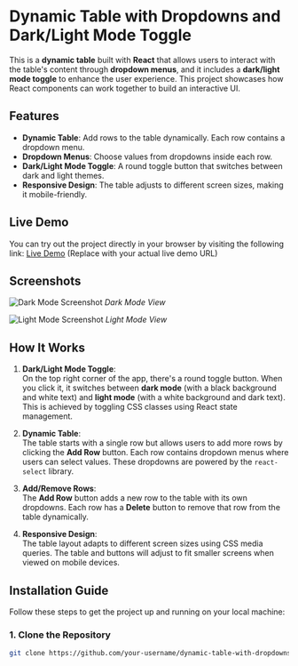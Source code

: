 # Dynamic Table with Dropdowns and Dark/Light Mode Toggle

This is a **dynamic table** built with **React** that allows users to interact with the table's content through **dropdown menus**, and it includes a **dark/light mode toggle** to enhance the user experience. This project showcases how React components can work together to build an interactive UI.

## Features

- **Dynamic Table**: Add rows to the table dynamically. Each row contains a dropdown menu.
- **Dropdown Menus**: Choose values from dropdowns inside each row.
- **Dark/Light Mode Toggle**: A round toggle button that switches between dark and light themes.
- **Responsive Design**: The table adjusts to different screen sizes, making it mobile-friendly.

## Live Demo

You can try out the project directly in your browser by visiting the following link:
[Live Demo](https://your-demo-link.com) (Replace with your actual live demo URL)

## Screenshots

![Dark Mode Screenshot](path_to_your_dark_mode_screenshot.png)
*Dark Mode View*

![Light Mode Screenshot](path_to_your_light_mode_screenshot.png)
*Light Mode View*

## How It Works

1. **Dark/Light Mode Toggle**:  
   On the top right corner of the app, there's a round toggle button. When you click it, it switches between **dark mode** (with a black background and white text) and **light mode** (with a white background and dark text). This is achieved by toggling CSS classes using React state management.

2. **Dynamic Table**:  
   The table starts with a single row but allows users to add more rows by clicking the **Add Row** button. Each row contains dropdown menus where users can select values. These dropdowns are powered by the `react-select` library.

3. **Add/Remove Rows**:  
   The **Add Row** button adds a new row to the table with its own dropdowns. Each row has a **Delete** button to remove that row from the table dynamically.

4. **Responsive Design**:  
   The table layout adapts to different screen sizes using CSS media queries. The table and buttons will adjust to fit smaller screens when viewed on mobile devices.

## Installation Guide

Follow these steps to get the project up and running on your local machine:

### 1. Clone the Repository

```bash
git clone https://github.com/your-username/dynamic-table-with-dropdowns.git
